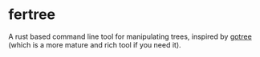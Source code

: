 # fertree

A rust based command line tool for manipulating trees, inspired by [gotree](https://github.com/evolbioinfo/gotree) (which is a more mature and rich tool if you need it).

